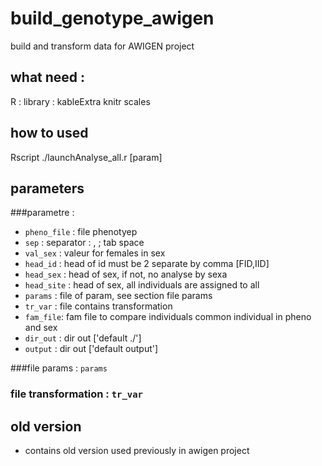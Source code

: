 # build_genotype_awigen
build and transform data for AWIGEN project

## what need :
R : library : kableExtra knitr scales
## how to used 
Rscript ./launchAnalyse_all.r [param]
## parameters
###parametre :
 * `pheno_file` : file phenotyep
  * `sep` : separator : , ; tab space
  * `val_sex` : valeur for females in sex
  * `head_id` : head of id must be 2 separate by comma [FID,IID]
  * `head_sex` : head of sex, if not, no analyse by sexa
  * `head_site` : head of sex, all individuals are assigned to all
 * `params` : file of param, see section file params
 * `tr_var` : file contains transformation 
 * `fam_file`: fam file to compare individuals common individual in pheno and sex
 * `dir_out` : dir out ['default ./']
 * `output` : dir out ['default output']

###file params : `params`

### file transformation : `tr_var`
## old version 
  * contains old version used previously in awigen project

